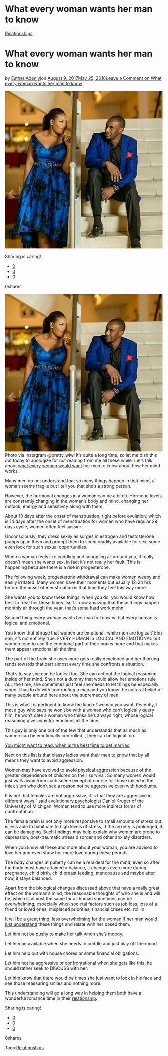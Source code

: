 # What every woman wants her man to know

[Relationships](https://estheradeniyi.com/category/relationships/)
# What every woman wants her man to know

by [Esther Adeniyi](https://estheradeniyi.com/author/esther-adeniyi/)on [August 9, 2017May 25, 2018](https://estheradeniyi.com/what-every-woman-wants-her-man-to-know/)[Leave a Comment on What every woman wants her man to know](https://estheradeniyi.com/what-every-woman-wants-her-man-to-know/#respond)

![](images\PhotoGrid_1502252654054.jpg)

Sharing is caring!

- [0](https://www.facebook.com/sharer/sharer.php?u=https%3A%2F%2Festheradeniyi.com%2Fwhat-every-woman-wants-her-man-to-know%2F&amp;t=What%20every%20woman%20wants%20her%20man%20to%20know)
- [0](https://twitter.com/intent/tweet?text=What%20every%20woman%20wants%20her%20man%20to%20know&amp;url=https%3A%2F%2Festheradeniyi.com%2Fwhat-every-woman-wants-her-man-to-know%2F)
- [0](#)

0shares

[![Woman looking into man&apos;s eyes](images\PhotoGrid_1502252654054.jpg)](images\PhotoGrid_1502252654054.jpg)Photo via Instagram @pretty_wiwi
It&#x2019;s quite a long time, so let me dish this out today to apologize for not reading from me all these while. Let&#x2019;s talk about [what every woman would want ](https://www.estheradeniyi.com/normal-0-21-false-false-false)her man to know about how her mind works.

Many men do not understand that so many things happen in that mind, a woman seems fragile but I tell you that she&#x2019;s a strong person.

However, the hormonal changes in a woman can be a bitch. Hormone levels are constantly changing in the woman&#x2019;s body and mind, changing her outlook, energy and sensitivity along with them.

About 10 days after the onset of menstruation, right before ovulation; which is 14 days after the onset of menstruation for women who have regular 28 days cycle, women often feel sassier.

Unconsciously, they dress sexily as surges in estrogen and testosterone pumps up in them and prompt them to seem readily available for sex, some even look for such sexual opportunities.

When a woman feels like cuddling and snuggling all around you, it really doesn&#x2019;t mean she wants sex, in fact it&#x2019;s not really her fault. This is happening because there is a rise in progesterone.

The following week, progesterone withdrawal can make women weepy and easily irritated. Many women have their moments but usually 12-24 hrs before the onset of menstruation is that time they feel this way more.

She wants you to know these things, when you do, you would know how best to treat her these times. Isn&#x2019;t it now amazing that these things happen monthly all through the year, that&#x2019;s some hard work mehn.

Second thing every woman wants her man to know is that every human is logical and emotional.

You know that phrase that women are emotional, while men are logical? Ehn ehn, it&#x2019;s not entirely true. EVERY HUMAN IS LOGICAL AND EMOTIONAL but women tend to use the emotional part of their brains more and that makes them appear emotional all the time.

The part of the brain she uses more gets really developed and her thinking tends towards that part almost every time she confronts a situation.

That&#x2019;s to say she can be logical too. She can act out the logical reasoning inside of her mind. She&#x2019;s not a dummy that would allow her emotions rule ALL the time, she sometimes just feel she needs to let things be especially when it has to do with confronting a man and you know the cultural belief of many people around here about the supremacy of men.

This is why it is pertinent to know the kind of woman you want. Recently, I met a guy who says he won&#x2019;t be with a woman who can&#x2019;t logically query him, he won&#x2019;t date a woman who thinks he&#x2019;s always right, whose logical reasoning gives way for emotions all the time.

This guy is only one out of the few that understands that as much as women can be emotionally controlled, , they can be logical too.

[You might want to read: when is the best time to get married](https://www.estheradeniyi.com/when-is-best-time-to-get-married)

Next on this list is that classy ladies want their men to know that by all means they want to avoid aggression.

Women may have evolved to avoid physical aggression because of the greater dependence of children on their survival. So many women would just walk away from such scene except of course for those raised in the thick slum who don&#x2019;t see a reason not be aggressive even with hoodlums.

It is not that females are not aggressive, it is that they are aggressive in different ways,&#x201D; said evolutionary psychologist Daniel Kruger of the University of Michigan. Women tend to use more indirect forms of confrontation.

The female brain is not only more responsive to small amounts of stress but is less able to habituate to high levels of stress, if the anxiety is prolonged, it can be damaging. Such findings may help explain why women are prone to depression, post-traumatic stress disorder and other anxiety disorders.

When you know all these and more about your woman, you are advised to love her and even show her more love during these periods.

The body changes at puberty can be a real deal for the mind, even so after the body must have attained a balance, it changes even more during pregnancy, child birth, child breast feeding, menopause and maybe after now, it stays balanced.

Apart from the biological changes discussed above that have a really great effect on the woman&#x2019;s mind, the reasonable thoughts of who she is and will be, which is almost the same for all human sometimes can be overwhelming, especially when societal factors such as job loss, loss of a friend or loved ones, misplaced priorities, financial crises etc, roll in.

It will be a great thing, less overwhelming [for the woman if her man would just understand](https://buzzghana.com/things-woman-want-from-men/) these things and relate with her based them.

Let him not be pushy to make her talk when she&#x2019;s moody.

Let him be available when she needs to cuddle and just play off the mood.

Let him help out with house chores or some financial obligations.

Let him not he aggressive or confrontational when she gets like this, he should rather seek to DISCUSS with her.

Let him know that there would be times she just want to look in his face and see those reassuring smiles and nothing more.

This understanding will go a long way in helping them both have a wonderful romance time in their [relationship](https://www.estheradeniyi.com/these-9-things-will-terminate-your).

Sharing is caring!

- [0](https://www.facebook.com/sharer/sharer.php?u=https%3A%2F%2Festheradeniyi.com%2Fwhat-every-woman-wants-her-man-to-know%2F&amp;t=What%20every%20woman%20wants%20her%20man%20to%20know)
- [0](https://twitter.com/intent/tweet?text=What%20every%20woman%20wants%20her%20man%20to%20know&amp;url=https%3A%2F%2Festheradeniyi.com%2Fwhat-every-woman-wants-her-man-to-know%2F)
- [0](#)

0shares

Tags:[Relationships](https://estheradeniyi.com/tag/relationships/)